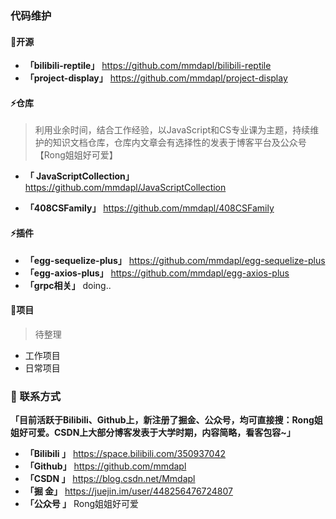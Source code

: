 ### 代码维护

#### 🤔开源

- **「bilibili-reptile」** https://github.com/mmdapl/bilibili-reptile
- **「project-display」** https://github.com/mmdapl/project-display

#### ⚡仓库

> 利用业余时间，结合工作经验，以JavaScript和CS专业课为主题，持续维护的知识文档仓库，仓库内文章会有选择性的发表于博客平台及公众号【Rong姐姐好可爱】

- **「 JavaScriptCollection」**  https://github.com/mmdapl/JavaScriptCollection

- **「408CSFamily」**  https://github.com/mmdapl/408CSFamily

#### ⚡插件

- **「egg-sequelize-plus」**  https://github.com/mmdapl/egg-sequelize-plus
- **「egg-axios-plus」**  https://github.com/mmdapl/egg-axios-plus
- **「grpc相关」**  doing..

#### 🌱项目

> 待整理

- 工作项目
- 日常项目

### 💬 联系方式

**「目前活跃于Bilibili、Github上，新注册了掘金、公众号，均可直接搜：Rong姐姐好可爱。CSDN上大部分博客发表于大学时期，内容简略，看客包容~」**

- **「Bilibili 」** https://space.bilibili.com/350937042
- **「Github」** https://github.com/mmdapl
- **「CSDN 」** https://blog.csdn.net/Mmdapl
- **「掘       金」** https://juejin.im/user/448256476724807
- **「公众号 」** Rong姐姐好可爱

